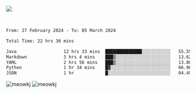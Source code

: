 ![](https://github-widgetbox.vercel.app/api/profile?username=meowkj&data=followers,repositories,stars,commits&theme=nautilus)
  

<br/>  



<!--START_SECTION:waka-->

```txt
From: 27 February 2024 - To: 05 March 2024

Total Time: 22 hrs 36 mins

Java                  12 hrs 33 mins  ██████████████░░░░░░░░░░░   55.55 %
Markdown              3 hrs 4 mins    ███▒░░░░░░░░░░░░░░░░░░░░░   13.62 %
YAML                  2 hrs 56 mins   ███▒░░░░░░░░░░░░░░░░░░░░░   13.00 %
Python                1 hr 34 mins    █▓░░░░░░░░░░░░░░░░░░░░░░░   06.96 %
JSON                  1 hr            █░░░░░░░░░░░░░░░░░░░░░░░░   04.49 %
```

<!--END_SECTION:waka-->



<p>
  <img src="https://github-readme-streak-stats.herokuapp.com/?user=meowkj&" alt="meowkj" />
  <img src="https://github-readme-stats.vercel.app/api/top-langs?username=meowkj&show_icons=true&locale=en&layout=compact" alt="meowkj" />
</p>



